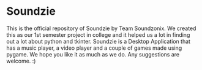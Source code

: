 # Soundzie
This is the official repository of Soundzie by Team Soundzonix.
We created this as our 1st semester project in college and it helped us a lot in finding out a lot about python and tkinter.
Soundzie is a Desktop Application that has a music player, a video player and a couple of games made using pygame.
We hope you like it as much as we do. Any suggestions are welcome.
:)
